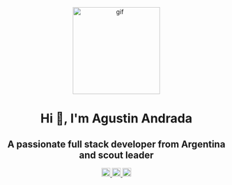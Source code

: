<div id="header" align="center">
    <img alt="gif" src="https://media.giphy.com/media/etn52ENYVnpxqMaXiT/giphy.gif" width="200" auto-paly="true">
    <h1 align="center">Hi 🖖, I'm Agustin Andrada </h1>
    <h2 align="center">A passionate full stack developer from Argentina and scout leader</h2>
<div id="badges" align="center" >
     <a href="https://www.linkedin.com/in/agustin-andrada-928a87127/" target="_blank">
        <img alt="Linkedin URL" src="https://encrypted-tbn0.gstatic.com/images?q=tbn:ANd9GcTL5iJLydkS-Rpg8vuFF04qj48NnbRJb89d9dARmK4uaj4gK5YL&s" width="20" height="20">
    </a>
    <a href="https://twitter.com/agustin606" target="_blank">
        <img alt="Twitter URL" src="https://encrypted-tbn0.gstatic.com/images?q=tbn:ANd9GcS0IJVDdxX2gc2vMkTw1xWDQyzkjhTQqX28SlyiSE3q_8H0dLo&s" width="20" height="20">
    </a>
    <a href="https://www.instagram.com/agusandrada_1/" target="_blank">
        <img alt="instagram URL" src="https://www.freepnglogos.com/uploads/logo-ig-png/logo-ig-instagram-new-logo-vector-download-13.png" width="20" height="20">
    </a>
</div>
</div>

